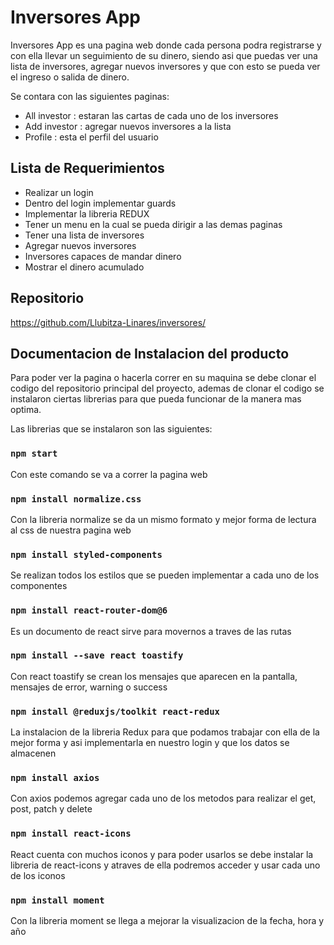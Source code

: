 # Inversores App

Inversores App es una pagina web donde cada persona podra registrarse y con ella llevar un seguimiento de su dinero, siendo asi que puedas ver una lista de inversores, agregar nuevos inversores y que con esto se pueda ver el ingreso o salida de dinero.

Se contara con las siguientes paginas:

* All investor : estaran las cartas de cada uno de los inversores
* Add investor : agregar nuevos inversores a la lista
* Profile : esta el perfil del usuario

## Lista de Requerimientos

* Realizar un login
* Dentro del login implementar guards
* Implementar la libreria REDUX
* Tener un menu en la cual se pueda dirigir a las demas paginas
* Tener una lista de inversores 
* Agregar nuevos inversores
* Inversores capaces de mandar dinero
* Mostrar el dinero acumulado

## Repositorio

https://github.com/Llubitza-Linares/inversores/

## Documentacion de Instalacion del producto

Para poder ver la pagina o hacerla correr en su maquina se debe clonar el codigo del repositorio principal del proyecto, ademas de clonar el codigo se instalaron ciertas librerias para que pueda funcionar de la manera mas optima.

Las librerias que se instalaron son las siguientes:

### `npm start`

Con este comando se va a correr la pagina web

### `npm install normalize.css`

Con la libreria normalize se da un mismo formato y mejor forma de lectura al css de nuestra pagina web

### `npm install styled-components`

Se realizan todos los estilos que se pueden implementar a cada uno de los componentes

### `npm install react-router-dom@6`

Es un documento de react sirve para movernos a traves de las rutas

### `npm install --save react toastify`

Con react toastify se crean los mensajes que aparecen en la pantalla, mensajes de error, warning o success

### `npm install @reduxjs/toolkit react-redux`

La instalacion de la libreria Redux para que podamos trabajar con ella de la mejor forma y asi implementarla en nuestro login y que los datos se almacenen 

### `npm install axios`

Con axios podemos agregar cada uno de los metodos para realizar el get, post, patch y delete

### `npm install react-icons`

React cuenta con muchos iconos y para poder usarlos se debe instalar la libreria de react-icons y atraves de ella podremos acceder y usar cada uno de los iconos

### `npm install moment`

Con la libreria moment se llega a mejorar la visualizacion de la fecha, hora y año
